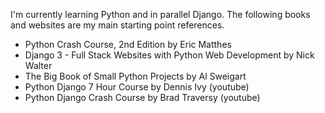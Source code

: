 I'm currently learning Python and in parallel Django. The following books and websites are my main starting point references.

- Python Crash Course, 2nd Edition by Eric Matthes
- Django 3 - Full Stack Websites with Python Web Development by Nick Walter
- The Big Book of Small Python Projects by Al Sweigart
- Python Django 7 Hour Course by Dennis Ivy (youtube)
- Python Django Crash Course by Brad Traversy (youtube)
